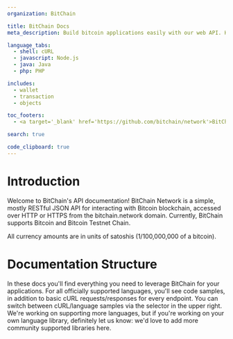 ```yaml
---
organization: BitChain

title: BitChain Docs
meta_description: Build bitcoin applications easily with our web API. High throughputs, low-latency.

language_tabs: 
  - shell: cURL
  - javascript: Node.js
  - java: Java
  - php: PHP

includes:
  - wallet
  - transaction
  - objects

toc_footers:
  - <a target='_blank' href='https://github.com/bitchain/network'>BitChain's Network on Github</a>

search: true

code_clipboard: true
---
```


# Introduction

Welcome to BitChain's API documentation! BitChain Network is a simple, mostly RESTful JSON API for interacting with Bitcoin blockchain, accessed over HTTP or HTTPS from the bitchain.network domain. Currently, BitChain supports Bitcoin and Bitcoin Testnet Chain.

<aside class="warning">
All currency amounts are in units of satoshis (1/100,000,000 of a bitcoin).
</aside>

# Documentation Structure

In these docs you'll find everything you need to leverage BitChain for your applications. For all officially supported languages, you'll see code samples, in addition to basic cURL requests/responses for every endpoint. You can switch between cURL/language samples via the selector in the upper right. We're working on supporting more languages, but if you're working on your own language library, definitely let us know: we'd love to add more community supported libraries here.








